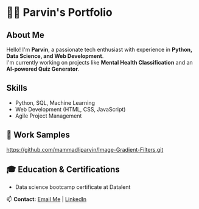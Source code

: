 # 👩‍💻 Parvin's Portfolio

## About Me  
Hello! I'm **Parvin**, a passionate tech enthusiast with experience in **Python, Data Science, and Web Development**.  
I'm currently working on projects like **Mental Health Classification** and an **AI-powered Quiz Generator**.  


## Skills  
- Python, SQL, Machine Learning  
- Web Development (HTML, CSS, JavaScript)  
- Agile Project Management  

## 📂 Work Samples  
 https://github.com/mammadliparvin/Image-Gradient-Filters.git
  
## 🎓 Education & Certifications  
- Data science bootcamp certificate at Datalent 
  
📫 **Contact:** [Email Me](parvinmammadli96@gmail.com) | [LinkedIn](https://https://www.linkedin.com/in/parvinmammadli/)  
